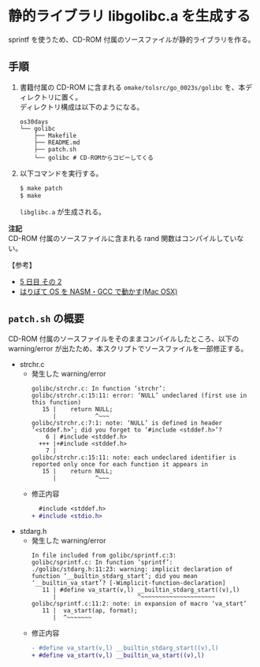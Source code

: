 # 静的ライブラリ libgolibc.a を生成する

sprintf を使うため、CD-ROM 付属のソースファイルが静的ライブラリを作る。

## 手順

1.  書籍付属の CD-ROM に含まれる `omake/tolsrc/go_0023s/golibc` を、本ディレクトリに置く。  
    ディレクトリ構成は以下のようになる。
    ```
    os30days
    └── golibc
        ├── Makefile
        ├── README.md
        ├── patch.sh
        └── golibc # CD-ROMからコピーしてくる
    ```
1.  以下コマンドを実行する。
    ```bash
    $ make patch
    $ make
    ```
    `libglibc.a` が生成される。

**注記**  
CD-ROM 付属のソースファイルに含まれる rand 関数はコンパイルしていない。

【参考】

- [5 日目 その 2](https://papamitra.hatenadiary.org/entry/20060528/1148785327)
- [はりぼて OS を NASM・GCC で動かす(Mac OSX)](https://tatsumack.hatenablog.com/entry/2017/03/24/225706)

## `patch.sh` の概要

CD-ROM 付属のソースファイルをそのままコンパイルしたところ、以下の warning/error が出たため、本スクリプトでソースファイルを一部修正する。

- strchr.c
  - 発生した warning/error
    ```
    golibc/strchr.c: In function ‘strchr’:
    golibc/strchr.c:15:11: error: ‘NULL’ undeclared (first use in this function)
       15 |    return NULL;
          |           ^~~~
    golibc/strchr.c:7:1: note: ‘NULL’ is defined in header ‘<stddef.h>’; did you forget to ‘#include <stddef.h>’?
        6 | #include <stddef.h>
      +++ |+#include <stddef.h>
        7 |
    golibc/strchr.c:15:11: note: each undeclared identifier is reported only once for each function it appears in
       15 |    return NULL;
          |           ^~~~
    ```
  - 修正内容
    ```diff
      #include <stddef.h>
    + #include <stdio.h>
    ```
- stdarg.h
  - 発生した warning/error
    ```
    In file included from golibc/sprintf.c:3:
    golibc/sprintf.c: In function ‘sprintf’:
    ./golibc/stdarg.h:11:23: warning: implicit declaration of function ‘__builtin_stdarg_start’; did you mean ‘__builtin_va_start’? [-Wimplicit-function-declaration]
       11 | #define va_start(v,l) __builtin_stdarg_start((v),l)
          |                       ^~~~~~~~~~~~~~~~~~~~~~
    golibc/sprintf.c:11:2: note: in expansion of macro ‘va_start’
       11 |  va_start(ap, format);
          |  ^~~~~~~~
    ```
  - 修正内容
    ```diff
    - #define va_start(v,l)	__builtin_stdarg_start((v),l)
    + #define va_start(v,l)	__builtin_va_start((v),l)
    ```
